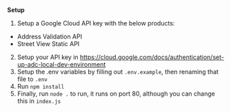 **Setup**

1. Setup a Google Cloud API key with the below products:
- Address Validation API
- Street View Static API

2. Setup your API key in https://cloud.google.com/docs/authentication/set-up-adc-local-dev-environment
3. Setup the .env variables by filling out `.env.example`, then renaming that file to `.env`
4. Run `npm install`
5. Finally, run `node .` to run, it runs on port 80, although you can change this in `index.js`
